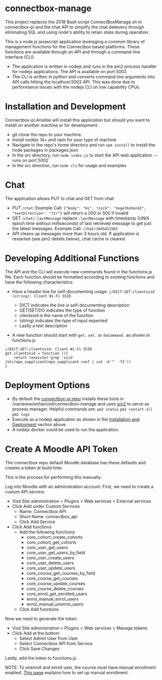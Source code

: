 # connectbox-manage
This project replaces the 2018 Bash script ConnectBoxManage.sh in connectbox-pi and the chat API to simplify the chat delievery through eliminating SQL and using node's ability to retain state during operation.

This is a node.js javascript application leveraging a common library of management functions for the Connectbox based platforms.  These functions are available through an API and through a command-line interface (CLI).

* The application is written in nodejs and runs in the pm2 process handler for nodejs applications.  The API is available on port 5002.
* The CLI is written in python and converts command line arguments into API calls hitting the localhost:5002 API.  This was done due to performance issues with the nodejs CLI on low capability CPUs.

# Installation and Development
Connectbox-pi Ansible will install this application but should you want to install on another machine or for development:
* git clone the repo to your machine.
* Install nodejs 14+ and npm for your type of machine
* Navigate to the repo's home directory and run `npm install` to install the node packages in packages.json
* In the src directory, run `node index.js` to start the API web application -- runs on port 5002
* In the src direction, run `node cli` for usage and examples

# Chat
The application allows PUT to chat and GET from chat:
* PUT `/chat`: Example Call: `{"body": "Hi", "nick": "VogelKohen42", "textDirection": "ltr"}` will return a 200 or 500 if invalid
* GET `/chat/:lastMessage` replace `:lastMessage` with timestamp (UNIX epoch time without milliseconds) of last retrieved message to get just the latest messages.  Example Call: `/chat/1645451503`
* API cleans up messages more than 3 hours old.  If application is restarted (see pm2 details below), chat cache is cleared.

# Developing Additional Functions
The API and the CLI will execute new commands found in the functions.js file.  Each function should be formatted according to existing functions and have the following characteristics:
* Have a header line for self-documenting usage:
  `//DICT:SET:clientssid (string): Client Wi-Fi SSID`
  - DICT indicates the line is self-documenting description
  - GET/SET/DO indicates the type of function
  - clientssid is the name of the function
  - (string) indicates the type of input expected
  - Lastly a text description

* A new function should start with `get.` `set.` or `doCommand.` as shown in functions.js
```
//DICT:GET:clientssid: Client Wi-Fi SSID
get.clientssid = function (){
	return (execute(`grep 'ssid' /etc/wpa_supplicant/wpa_supplicant.conf | cut -d'"' -f2`))
}
```

# Deployment Options
* By default the [connectbox-pi repo](https://github.com/ConnectBox/connectbox-pi/blob/master/ansible/roles/enhanced-content/tasks/main.yml) installs these tools in /var/www/enhanced/connectbox-manage and uses [pm2](https://pm2.keymetrics.io/) to serve as process manager.  Helpful commands are: `pm2 status` `pm2 restart all` `pm2 logs`
* Execute as a nodejs application as shown in the [Installation and Deployment](#installation-and-development) section above.
* A nodejs docker could be used to run the application.

# Create A Moodle API Token

The connectbox repo default Moodle database has these defaults and creates a token at build time.  

This is the process for performing this manually:

Log into Moodle with an administration account.  First, we need to create a custom API service:

- Visit Site administration > Plugins > Web services > External services
- Click Add under Custom Services
    - Name: Connectbox API
    - Short Name: connectbox_api
    - Click Add Service
- Click Add functions
    - Add the following functions:
        - core_cohort_create_cohorts
        - core_cohort_get_cohorts
        - core_user_get_users
        - core_user_get_users_by_field
        - core_user_create_users
        - core_user_delete_users
        - core_user_update_users
        - core_course_get_courses_by_field
        - core_course_get_courses
        - core_course_update_courses
        - core_course_delete_courses
        - core_enrol_get_enrolled_users
        - enrol_manual_enrol_users
        - enrol_manual_unenrol_users
    - Click Add functions

Now we need to generate the token.

- Visit Site administration > Plugins > Web services > Manage tokens
- Click Add at the bottom
    - Select Admin User from User
    - Select Connectbox API from Service
    - Click Save Changes

Lastly, add the token to functions.js.

NOTE: To unenroll and enroll user, the course must have manual enrollment enabled. [This page](https://docs.moodle.org/400/en/Manual_enrolment) explains how to set up manual enrollment.
